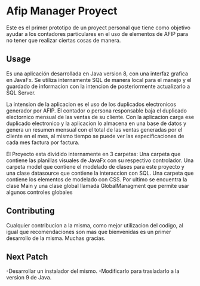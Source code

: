 # Afip Manager Proyect

Este es el primer prototipo de un proyect personal que tiene como objetivo ayudar a los contadores
particulares en el uso de elementos de AFIP para no tener que realizar ciertas cosas de manera.



## Usage
Es una aplicación desarrollada en Java version 8, con una interfaz grafica en JavaFx.
Se utiliza internamente SQL de manera local para el manejo y el guardado de informacion con la intencion de posteriormente actualizarlo  a SQL Server.

La intension de la aplicacion es el uso de los duplicados electronicos generador por AFIP. El contador o persona responsable baja el duplicado electornico mensual
de las ventas de su cliente. Con la aplicacion carga ese duplicado electronico y la aplicacion lo almacena en una base de datos y genera un resumen mensual con el total
de las ventas generadas por el cliente en el mes, al mismo tiempo se puede ver las especificaciones de cada mes factura por factura.

El Proyecto esta dividido internamente en 3 carpetas:
  Una carpeta que contiene las planillas visuales de JavaFx con su respectivo controlador.
  Una carpeta model que contiene el modelado de clases para este proyecto y una clase datasource que contiene la interaccion con     SQL.
  Una carpeta que contiene los elementos de modelado con CSS.
  Por ultimo se encuentra la clase Main y una clase global llamada GlobalManagment que permite usar algunos controles globales


## Contributing
Cualquier contribucion a la misma, como mejor utilizacion del codigo, al igual que recomendaciones son mas que bienvenidas
es un primer desarrollo de la misma.
Muchas gracias.

## Next Patch
-Desarrollar un instalador del mismo.
-Modificarlo para trasladarlo a la version 9 de Java.
